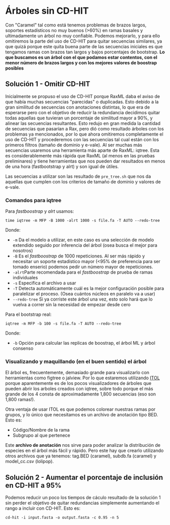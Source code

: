 # Árboles sin CD-HIT

Con "Caramel" tal como está tenemos problemas de brazos largos, soportes estadísticos no muy buenos (>60%) en ramas basales y ultimadamente un árbol no muy confiable. Podemos mejorarlo, y para ello omitiremos la parte del uso de CD-HIT para quitar secuencias similares, ya que quizá porque este quita buena parte de las secuencias iniciales es que tengamos ramas con brazos tan largos y bajos porcentajes de bootstrap. **Lo que buscamos es un árbol con el que podamos estar contentos, con el menor número de brazos largos y con los mejores valores de boostrap posibles**

## Solución 1 - Omitir CD-HIT

Inicialmente se propuso el uso de CD-HIT porque RaxML daba el aviso de que había muchas secuencias "parecidas" o duplicadas. Esto debido a la gran similitud de secuencias con anotaciones distintas, lo que era de esperarse pero con el objetivo de reducir la redundancia decidimos quitar todas aquellas que tuvieran un porcentaje de similitud mayor a 90%, y alinear las secuencias resultantes. Esto redujo en gran medida la cantidad de secuencias que pasarían a Rax, pero dió como resultado árboles con los problemas ya mencionados, por lo que ahora omitiremos completamente el uso de CD-HIT y procederemos con las secuencias tal cual están con los primeros filtros (tamaño de dominio y e-vale). Al ser muchas más secuencias usaremos una herramienta más aparte de RaxML: iqtree. Esta es considerablemente más rápida que RaxML (al menos en las pruebas preliminares) y tiene herramientas que nos pueden dar resultados en menos de una hora (fastbootstrap y alrt) y son igual de útiles.

Las secuencias a utilizar son las resultado de `pre_tree.sh` que nos da aquellas que cumplen con los criterios de tamaño de dominio y valores de e-vale.

### Comandos para iqtree

Para _fastboostrap_  y _alrt_ usamos:

`time iqtree -m MFP -B 1000 -alrt 1000 -s file.fa -T AUTO --redo-tree`

Donde:

- `-m` Da el modelo a utilizar, en este caso es una selección de modelo extendido seguido por inferencia del árbol (osea busca el mejor para nosotros)
- `-B` Es el _fastboostrap_ de 1000 repeticiones. Al ser más rápido y necesitar un soporte estadístico mayor (<95% de preferencia para ser tomado enserio) podemos pedir un número mayor de repeticiones.
- `-alrt`Parte recomendada para el _fastboostrap_ de prueba de ramas individuales
- `-s` Especifica el archivo a usar
- `-T` Detecta automáticamente cuál es la mejor configuración posible para paralelizar el proceso. (Osea cuántos núcleos en paralelo va a usar)
- `--redo-tree` Si ya corriste este árbol una vez, esto solo hará que lo vuelva a correr sin la necesidad de empezar desde cero

Para el bootstrap real:

`iqtree -m MFP -b 100 -s file.fa -T AUTO --redo-tree`

Donde:

- `-b` Opción para calcular las replicas de boostrap, el árbol ML y árbol consenso

### Visualizando y maquillando (en el buen sentido) el árbol

El árbol es, frecuentemente, demasiado grande para visualizarlo con herramientas como figtree o jalview. Por lo que estaremos utilizando [ITOL](https://itol.embl.de/) porque aparentemente es de los pocos visualizadores de árboles que pueden abrir los arboles creados con iqtree, sobre todo porque el más grande de los 4 consta de aproximadamente 1,800 secuencias (eso son 1,800 ramas!).

Otra ventaja de usar ITOL es que podemos colorear nuestras ramas por grupos, y lo único que necesitamos es un archivo de anotación tipo BED. Esto es:

- Código/Nombre de la rama
- Subgrupo al que pertenece

Este **archivo de anotación** nos sirve para poder analizar la distribución de especies en el árbol más fácil y rápido. Pero este hay que crearlo utilizando otros archivos que ya tenemos: tag.BED (caramel), subdb.fa (caramel) y model_cc.csv (lolipop).



## Solución 2 - Aumentar el porcentaje de inclusión en CD-HIT a 95%

Podemos reducir un poco los tiempos de cáculo resultado de la solución 1 sin perder el objetivo de quitar redundancias simplemente aumentando el rango a incluir con CD-HIT. Esto es:

`cd-hit -i input.fasta -o output.fasta -c 0.95 -n 5`

